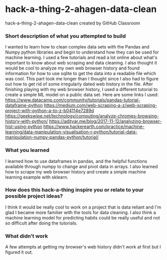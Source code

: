 # hack-a-thing-2-ahagen-data-clean
hack-a-thing-2-ahagen-data-clean created by GitHub Classroom

### Short description of what you attempted to build
I wanted to learn how to clean complex data sets with the Pandas and Numpy python libraries and begin to understand how they can be used for machine learning. 
I used a few tutorials and read a lot online about what's important to know about web scraping and data cleaning. 
I also thought it would be cool to analyze my own web browser history and found information for how to use sqlite to get the data into a readable file which was cool. This part took me longer than I thought since I also had to figure out how to get rid of some irregularly dated web history in the file.
After finishing playing with my web browser history, I used a different tutorial to create a simple ML model on a public data set.
Here are some links I used:
https://www.datacamp.com/community/tutorials/pandas-tutorial-dataframe-python
https://medium.com/web-scraping-a-z/web-scraping-project-with-python-a-to-z-b04114e7289d
https://geekswipe.net/technology/computing/analyze-chromes-browsing-history-with-python/
https://adityar.me/blog/2017-11-12/analyzing-browser-hist-using-python
https://www.hackerearth.com/practice/machine-learning/data-manipulation-visualisation-r-python/tutorial-data-manipulation-numpy-pandas-python/tutorial/

### What you learned
I learned how to use dataframes in pandas, and the helpful functions available through numpy to change and pivot data in arrays.
I also learned how to scrape my web browser history and create a simple machine learning example with sklearn.

### How does this hack-a-thing inspire you or relate to your possible project ideas?
I think it would be really cool to work on a project that is data reliant and I'm glad I became more familier with the tools for data cleaning.
I also think a machine learning model for predicting habits could be really useful and not so difficult after doing the tutorials.

### What didn’t work
A few attempts at getting my browser's web history didn't work at first but I figured it out.
